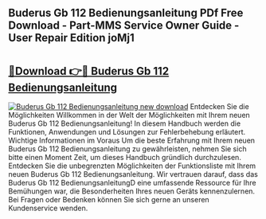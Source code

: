## Buderus Gb 112 Bedienungsanleitung PDf Free Download - Part-MMS Service Owner Guide - User Repair Edition joMj1

# <h2><a href="http://df3q3j.blite.top/?on=Buderus+Gb+112+Bedienungsanleitung">🔗Download 👉🔴 Buderus Gb 112 Bedienungsanleitung</a></h2>

[![Buderus Gb 112 Bedienungsanleitung new download](https://i.imgur.com/lujVjoI.png)](http://df3q3j.blite.top/?on=Buderus+Gb+112+Bedienungsanleitung)
Entdecken Sie die Möglichkeiten Willkommen in der Welt der Möglichkeiten mit Ihrem neuen Buderus Gb 112 Bedienungsanleitung! In diesem Handbuch werden die Funktionen, Anwendungen und Lösungen zur Fehlerbehebung erläutert. Wichtige Informationen im Voraus Um die beste Erfahrung mit Ihrem neuen Buderus Gb 112 Bedienungsanleitung zu gewährleisten, nehmen Sie sich bitte einen Moment Zeit, um dieses Handbuch gründlich durchzulesen. Entdecken Sie die unbegrenzten Möglichkeiten der Funktionsliste mit Ihrem neuen Buderus Gb 112 Bedienungsanleitung. Wir vertrauen darauf, dass das Buderus Gb 112 BedienungsanleitungD eine umfassende Ressource für Ihre Bemühungen war, die Besonderheiten Ihres neuen Geräts kennenzulernen. Bei Fragen oder Bedenken können Sie sich gerne an unseren Kundenservice wenden.
